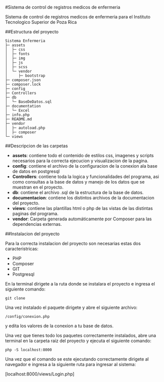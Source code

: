 #Sistema de control de registros medicos de enfermeria

Sistema de control de registros medicos de enfermeria para el Instituto Tecnologico Superior de Poza Rica

##Estructura del proyecto
```
Sistema Enfermeria
├─ assets
│  ├─ css
│  ├─ fonts
│  ├─ img
│  ├─ js
│  ├─ scss
│  └─ vendor
│     ├─ bootstrap
├─ composer.json
├─ composer.lock
├─ config
├─ Controllers
├─ db
│  └─ BaseDeDatos.sql
├─ documentation
│  └─ Excel
├─ info.php
├─ README.md
├─ vendor
│  ├─ autoload.php
│  ├─ composer
└─ views

```

##Descripcion de las carpetas

* **assets**: contiene todo el contenido de estilos css, imagenes y scripts necesarios para la correcta ejecucion y visualizacion de la pagina.
* **config**: contiene el archivo de la configuracion de la conexion ala base de datos en postgresql
* **Controllers**: contiene toda la logica y funcionalidades del programa, asi como consultas a la base de datos y manejo de los datos que se muestran en el proyecto.
* **db**: contiene el archivo .sql de la estructura de la base de datos.
* **documentacion**: contiene los distintos archivos de la documentacion del proyecto.
* **views**: contiene las plantillas html o php de las vistas de las distintas paginas del programa.
* **vendor**: Carpeta generada automáticamente por Composer para las dependencias externas.

##Instalacion del proyecto

Para la correcta instalacion del proyecto son necesarias estas dos caracteristricas:

* PHP
* Composer
* GIT
* Postgresql

En la terminal dirigete a la ruta donde se instalara el proyecto e ingresa el siguiente comando:

```git clone```

Una vez instalado el paquete dirigete y abre el siguiente archivo:

```/config/conexion.php```

y edita los valores de la conexion a tu base de datos.

Una vez que tienes todo los paquetes correctamente instalados, abre una terminal en la carpeta raiz del proyecto y ejecuta el siguiente comando:

```php -S localhost:8000```

Una vez que el comando se este ejecutando correctamente dirigete al navegador e ingresa a la siguiente ruta para ingresar al sistema:

[localhost:8000/views/Login.php]
